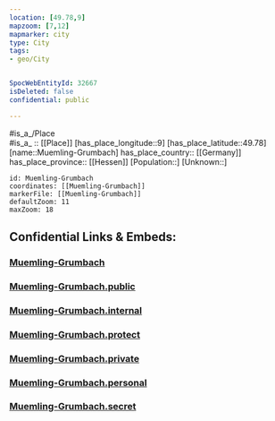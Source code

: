 ```yaml
---
location: [49.78,9] 
mapzoom: [7,12] 
mapmarker: city 
type: City
tags:
- geo/City


SpocWebEntityId: 32667
isDeleted: false
confidential: public

---
```

#is_a_/Place  
#is_a_ :: [[Place]] 
[has_place_longitude::9] 
[has_place_latitude::49.78] 
[name::Muemling-Grumbach] 
has_place_country:: [[Germany]]  
has_place_province:: [[Hessen]] 
[Population::] 
[Unknown::] 


```leaflet
id: Muemling-Grumbach
coordinates: [[Muemling-Grumbach]] 
markerFile: [[Muemling-Grumbach]] 
defaultZoom: 11 
maxZoom: 18
```


## Confidential Links & Embeds: 

### [Muemling-Grumbach](/_Standards/Earth/Continent/Europe/Europe~Central/Germany/Germany~West/Hessen/counties~Hessen/Odenwaldkreis/cities~Odenwald/Höchst~Odw/boroughs~Höchst~Odw/Muemling-Grumbach.md) 

### [Muemling-Grumbach.public](/_public/Earth/Continent/Europe/Europe~Central/Germany/Germany~West/Hessen/counties~Hessen/Odenwaldkreis/cities~Odenwald/Höchst~Odw/boroughs~Höchst~Odw/Muemling-Grumbach.public.md) 

### [Muemling-Grumbach.internal](/_internal/Earth/Continent/Europe/Europe~Central/Germany/Germany~West/Hessen/counties~Hessen/Odenwaldkreis/cities~Odenwald/Höchst~Odw/boroughs~Höchst~Odw/Muemling-Grumbach.internal.md) 

### [Muemling-Grumbach.protect](/_protect/Earth/Continent/Europe/Europe~Central/Germany/Germany~West/Hessen/counties~Hessen/Odenwaldkreis/cities~Odenwald/Höchst~Odw/boroughs~Höchst~Odw/Muemling-Grumbach.protect.md) 

### [Muemling-Grumbach.private](/_private/Earth/Continent/Europe/Europe~Central/Germany/Germany~West/Hessen/counties~Hessen/Odenwaldkreis/cities~Odenwald/Höchst~Odw/boroughs~Höchst~Odw/Muemling-Grumbach.private.md) 

### [Muemling-Grumbach.personal](/_personal/Earth/Continent/Europe/Europe~Central/Germany/Germany~West/Hessen/counties~Hessen/Odenwaldkreis/cities~Odenwald/Höchst~Odw/boroughs~Höchst~Odw/Muemling-Grumbach.personal.md) 

### [Muemling-Grumbach.secret](/_secret/Earth/Continent/Europe/Europe~Central/Germany/Germany~West/Hessen/counties~Hessen/Odenwaldkreis/cities~Odenwald/Höchst~Odw/boroughs~Höchst~Odw/Muemling-Grumbach.secret.md)

